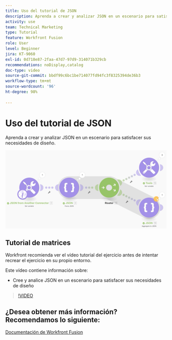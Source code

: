 ```yaml
---
title: Uso del tutorial de JSON
description: Aprenda a crear y analizar JSON en un escenario para satisfacer sus necesidades de diseño en  [!DNL Adobe Workfront Fusion].
activity: use
team: Technical Marketing
type: Tutorial
feature: Workfront Fusion
role: User
level: Beginner
jira: KT-9060
exl-id: 0d718e87-2faa-47d7-97d9-314071b329cb
recommendations: noDisplay,catalog
doc-type: video
source-git-commit: bbdf99c6bc1be714077fd94fc3f8325394de36b3
workflow-type: tm+mt
source-wordcount: '96'
ht-degree: 98%

---
```


# Uso del tutorial de JSON

Aprenda a crear y analizar JSON en un escenario para satisfacer sus necesidades de diseño.

![Una imagen de un escenario de Fusion](assets/final-functional-bits-and-bobs-2.png)

## Tutorial de matrices

Workfront recomienda ver el vídeo tutorial del ejercicio antes de intentar recrear el ejercicio en su propio entorno.

Este vídeo contiene información sobre:

* Cree y analice JSON en un escenario para satisfacer sus necesidades de diseño

>[!VIDEO](https://video.tv.adobe.com/v/335301/?quality=12&learn=on&enablevpops=1)



## ¿Desea obtener más información? Recomendamos lo siguiente:

[Documentación de Workfront Fusion](https://experienceleague.adobe.com/en/docs/workfront-fusion/using/get-started-with-fusion/understand-workfront-fusion/workfront-fusion-overview)
